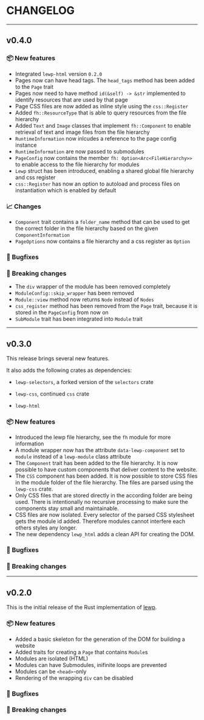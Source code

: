 # CHANGELOG

---

## v0.4.0

### 📦 New features

* Integrated `lewp-html` version `0.2.0`
* Pages now can have head tags. The `head_tags` method has been added to the `Page` trait
* Pages now need to have method `id(&self) -> &str` implemented to identify resources that are used by that page
* Page CSS files are now added as inline style using the `css::Register`
* Added `fh::ResourceType` that is able to query resources from the file hierarchy
* Added `Text` and `Image` classes that implement `fh::Component` to enable retrieval of text and image files from the file hierarchy
* `RuntimeInformation` now inlcudes a reference to the page config instance
* `RuntimeInformation` are now passed to submodules
* `PageConfig` now contains the member `fh: Option<Arc<FileHierarchy>>` to enable access to the file hierarchy for modules
* `Lewp` struct has been introduced, enabling a shared global file hierarchy and css register
* `css::Register` has now an option to autoload and process files on instantiation which is enabled by default

### 📈 Changes

* `Component` trait contains a `folder_name` method that can be used to get the correct folder in the file hierarchy based on the given `ComponentInformation`
* `PageOptions` now contains a file hierarchy and a css register as `Option`

### 🐛 Bugfixes

### 🔨 Breaking changes

* The `div` wrapper of the module has been removed completely
* `ModuleConfig::skip_wrapper` has been removed
* `Module::view` method now returns `Node` instead of `Nodes`
* `css_register` method has been removed from the `Page` trait, because it is stored in the `PageConfig` from now on
* `SubModule` trait has been integrated into `Module` trait

---

## v0.3.0

This release brings several new features.

It also adds the following crates as dependencies:

* `lewp-selectors`, a forked version of the `selectors` crate

* `lewp-css`, continued `css` crate

* `lewp-html`

### 📦 New features

* Introduced the lewp file hierarchy, see the `fh` module for more information
* A module wrapper now has the attribute `data-lewp-component` set to `module` instead of a `lewp-module` class attribute
* The `Component` trait has been added to the file hierarchy. It is now possible to have custom components that deliver content to the website.
* The `CSS` component has been added. It is now possible to store CSS files in the module folder of the file hierarchy. The files are parsed using the `lewp-css` crate.
* Only CSS files that are stored directly in the according folder are being used. There is intentionally no recursive processing to make sure the components stay small and maintainable.
* CSS files are now isolated. Every selector of the parsed CSS stylesheet gets the module id added. Therefore modules cannot interfere each others styles any longer.
* The new dependency `lewp_html` adds a clean API for creating the DOM.

### 🐛 Bugfixes

### 🔨 Breaking changes

---

## v0.2.0

This is the initial release of the Rust implementation of [lewp](https://gitlab.com/lewp/lewp).

### 📦 New features

* Added a basic skeleton for the generation of the DOM for building a website
* Added traits for creating a `Page` that contains `Module`s
* Modules are isolated (HTML)
* Modules can have Submodules, inifinite loops are prevented
* Modules can be `<head>`-only
* Rendering of the wrapping `div` can be disabled

### 🐛 Bugfixes

### 🔨 Breaking changes
